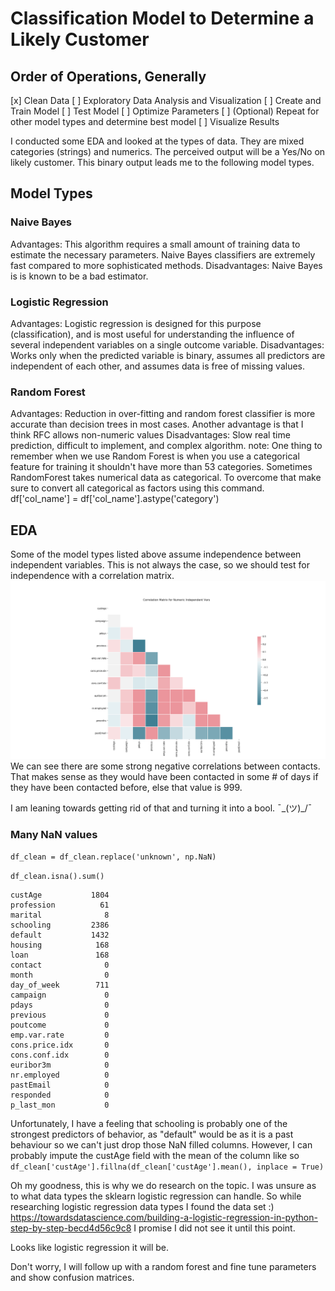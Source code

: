 # Classification Model to Determine a Likely Customer

## Order of Operations, Generally
[x] Clean Data
[ ] Exploratory Data Analysis and Visualization
[ ] Create and Train Model
[ ] Test Model
[ ] Optimize Parameters
[ ] (Optional) Repeat for other model types and determine best model
[ ] Visualize Results

I conducted some EDA and looked at the types of data. They are mixed categories (strings) and numerics. The perceived output will be a Yes/No on likely customer. 
This binary output leads me to the following model types.

## Model Types
### Naive Bayes
Advantages: This algorithm requires a small amount of training data to estimate the necessary parameters.
Naive Bayes classifiers are extremely fast compared to more sophisticated methods.
Disadvantages: Naive Bayes is is known to be a bad estimator.

### Logistic Regression
Advantages: Logistic regression is designed for this purpose (classification), and is most useful for understanding the influence of several independent variables
on a single outcome variable.
Disadvantages: Works only when the predicted variable is binary, assumes all predictors are independent of each other, and assumes data is free of missing values.

### Random Forest 
Advantages: Reduction in over-fitting and random forest classifier is more accurate than decision trees in most cases.
Another advantage is that I think RFC allows non-numeric values
Disadvantages: Slow real time prediction, difficult to implement, and complex algorithm.
note:
One thing to remember when we use Random Forest is when you use a categorical feature for training it shouldn't have more than 53 categories. 
Sometimes RandomForest takes numerical data as categorical. To overcome that make sure to convert all categorical as factors using this command.
df['col_name'] = df['col_name'].astype('category')

## EDA
Some of the model types listed above assume independence between independent variables. This is not always the case, so we should test for independence with a correlation matrix.
![Correlation Matrix](Corr_Matrix.png)
We can see there are some strong negative correlations between contacts. That makes sense as they would have been contacted in some # of days if they have been contacted before, else that value is 999.

I am leaning towards getting rid of that and turning it into a bool. ˉ\_(ツ)_/ˉ

### Many NaN values
```df_clean = df_clean.replace('unknown', np.NaN)```

```df_clean.isna().sum()```

```
custAge           1804
profession          61
marital              8
schooling         2386
default           1432
housing            168
loan               168
contact              0
month                0
day_of_week        711
campaign             0
pdays                0
previous             0
poutcome             0
emp.var.rate         0
cons.price.idx       0
cons.conf.idx        0
euribor3m            0
nr.employed          0
pastEmail            0
responded            0
p_last_mon           0
```

Unfortunately, I have a feeling that schooling is probably one of the strongest predictors of behavior, as "default" would be as it is a past behaviour so we can't just drop those NaN filled columns.
However, I can probably impute the custAge field with the mean of the column like so `df_clean['custAge'].fillna(df_clean['custAge'].mean(), inplace = True)`

Oh my goodness, this is why we do research on the topic. I was unsure as to what data types the sklearn logistic regression can handle. So while researching logistic regression data types I found the data set :)
https://towardsdatascience.com/building-a-logistic-regression-in-python-step-by-step-becd4d56c9c8
I promise I did not see it until this point.

Looks like logistic regression it will be.

Don't worry, I will follow up with a random forest and fine tune parameters and show confusion matrices.




